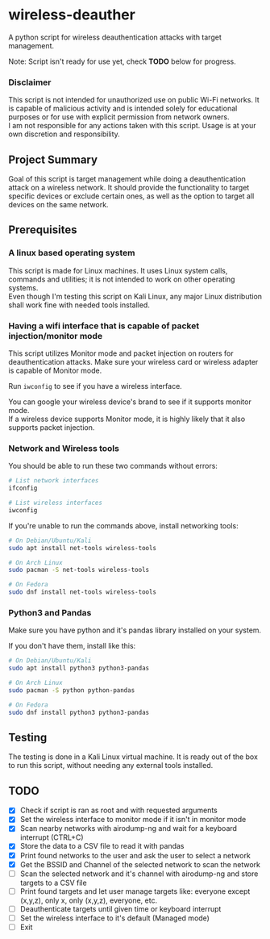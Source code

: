 # wireless-deauther
A python script for wireless deauthentication attacks with target management.<br>

Note: Script isn't ready for use yet, check **TODO** below for progress.

### Disclaimer
This script is not intended for unauthorized use on public Wi-Fi networks. 
It is capable of malicious activity and is intended solely for educational purposes or for use with explicit permission from network owners.<br>
I am not responsible for any actions taken with this script. Usage is at your own discretion and responsibility.<br>

## Project Summary
Goal of this script is target management while doing a deauthentication attack on a wireless network.
It should provide the functionality to target specific devices or exclude certain ones, as well as the option to target all devices on the same network.

## Prerequisites
### A linux based operating system
This script is made for Linux machines. It uses Linux system calls, commands and utilities; it is not intended to work on other operating systems.<br>
Even though I'm testing this script on Kali Linux, any major Linux distribution shall work fine with needed tools installed.

### Having a wifi interface that is capable of packet injection/monitor mode
This script utilizes Monitor mode and packet injection on routers for deauthentication attacks. Make sure your wireless card or wireless adapter is capable of Monitor mode.

Run ```iwconfig``` to see if you have a wireless interface.

You can google your wireless device's brand to see if it supports monitor mode.<br>
If a wireless device supports Monitor mode, it is highly likely that it also supports packet injection.

### Network and Wireless tools
You should be able to run these two commands without errors:
```sh
# List network interfaces
ifconfig

# List wireless interfaces
iwconfig
```

If you're unable to run the commands above, install networking tools:
```sh
# On Debian/Ubuntu/Kali
sudo apt install net-tools wireless-tools

# On Arch Linux
sudo pacman -S net-tools wireless-tools

# On Fedora
sudo dnf install net-tools wireless-tools
```

### Python3 and Pandas
Make sure you have python and it's pandas library installed on your system.

If you don't have them, install like this:
```sh
# On Debian/Ubuntu/Kali
sudo apt install python3 python3-pandas

# On Arch Linux
sudo pacman -S python python-pandas

# On Fedora
sudo dnf install python3 python3-pandas
```

## Testing
The testing is done in a Kali Linux virtual machine. It is ready out of the box to run this script, without needing any external tools installed.

## TODO
- [x] Check if script is ran as root and with requested arguments
- [x] Set the wireless interface to monitor mode if it isn't in monitor mode
- [x] Scan nearby networks with airodump-ng and wait for a keyboard interrupt (CTRL+C)
- [x] Store the data to a CSV file to read it with pandas
- [x] Print found networks to the user and ask the user to select a network
- [x] Get the BSSID and Channel of the selected network to scan the network
- [ ] Scan the selected network and it's channel with airodump-ng and store targets to a CSV file
- [ ] Print found targets and let user manage targets like: everyone except (x,y,z), only x, only (x,y,z), everyone, etc.
- [ ] Deauthenticate targets until given time or keyboard interrupt
- [ ] Set the wireless interface to it's default (Managed mode)
- [ ] Exit

